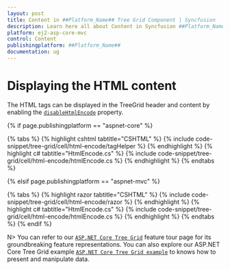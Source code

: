 ```yaml
---
layout: post
title: Content in ##Platform_Name## Tree Grid Component | Syncfusion
description: Learn here all about Content in Syncfusion ##Platform_Name## Tree Grid component of Syncfusion Essential JS 2 and more.
platform: ej2-asp-core-mvc
control: Content
publishingplatform: ##Platform_Name##
documentation: ug
---
```


# Displaying the HTML content

The HTML tags can be displayed in the TreeGrid header and content by enabling the [`disableHtmlEncode`](https://help.syncfusion.com/cr/cref_files/aspnetcore-js2/Syncfusion.EJ2~Syncfusion.EJ2.TreeGrid.TreeGridColumn~DisableHtmlEncode.html) property.

{% if page.publishingplatform == "aspnet-core" %}

{% tabs %}
{% highlight cshtml tabtitle="CSHTML" %}
{% include code-snippet/tree-grid/cell/html-encode/tagHelper %}
{% endhighlight %}
{% highlight c# tabtitle="HtmlEncode.cs" %}
{% include code-snippet/tree-grid/cell/html-encode/htmlEncode.cs %}
{% endhighlight %}
{% endtabs %}

{% elsif page.publishingplatform == "aspnet-mvc" %}

{% tabs %}
{% highlight razor tabtitle="CSHTML" %}
{% include code-snippet/tree-grid/cell/html-encode/razor %}
{% endhighlight %}
{% highlight c# tabtitle="HtmlEncode.cs" %}
{% include code-snippet/tree-grid/cell/html-encode/htmlEncode.cs %}
{% endhighlight %}
{% endtabs %}
{% endif %}



N> You can refer to our  [`ASP.NET Core Tree Grid`](https://www.syncfusion.com/aspnet-core-ui-controls/tree-grid) feature tour page for its groundbreaking feature representations. You can also explore our ASP.NET Core Tree Grid example [`ASP.NET Core Tree Grid example`](https://ej2.syncfusion.com/aspnetcore/TreeGrid/Overview#/material) to knows how to present and manipulate data.
